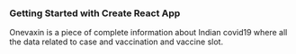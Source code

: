 ### Getting Started with Create React App

Onevaxin is a piece of complete information about Indian covid19 where all the data related to case and vaccination and vaccine slot.


